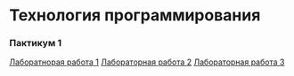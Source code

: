 # Технология программирования 

### Пактикум 1
[Лаборатнорая работа 1](number1/README.md)
[Лабораторная работа 2](number2/README.md)
[Лабораторная работа 3](number3/README.md)